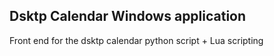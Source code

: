## Dsktp Calendar Windows application
Front end for the dsktp calendar python script + Lua scripting 